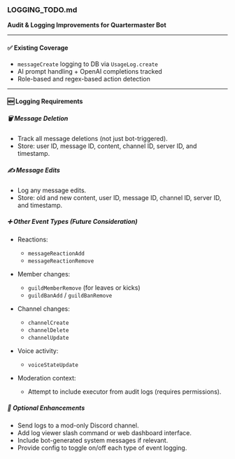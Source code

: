 ### LOGGING\_TODO.md

**Audit & Logging Improvements for Quartermaster Bot**

---

#### ✅ Existing Coverage

* `messageCreate` logging to DB via `UsageLog.create`
* AI prompt handling + OpenAI completions tracked
* Role-based and regex-based action detection

---

#### 🆕 Logging Requirements

##### 🗑️ Message Deletion

* Track all message deletions (not just bot-triggered).
* Store: user ID, message ID, content, channel ID, server ID, and timestamp.

##### ✍️ Message Edits

* Log any message edits.
* Store: old and new content, user ID, message ID, channel ID, server ID, and timestamp.

##### ➕ Other Event Types (Future Consideration)

* Reactions:

  * `messageReactionAdd`
  * `messageReactionRemove`
* Member changes:

  * `guildMemberRemove` (for leaves or kicks)
  * `guildBanAdd` / `guildBanRemove`
* Channel changes:

  * `channelCreate`
  * `channelDelete`
  * `channelUpdate`
* Voice activity:

  * `voiceStateUpdate`
* Moderation context:

  * Attempt to include executor from audit logs (requires permissions).

##### 📢 Optional Enhancements

* Send logs to a mod-only Discord channel.
* Add log viewer slash command or web dashboard interface.
* Include bot-generated system messages if relevant.
* Provide config to toggle on/off each type of event logging.
